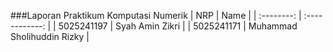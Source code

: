 ###Laporan Praktikum Komputasi Numerik
|    NRP     |      Name      |
| :--------: | :------------: |
| 5025241197 | Syah Amin Zikri            |
| 5025241171 | Muhammad Sholihuddin Rizky |
